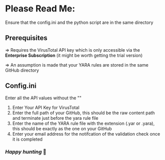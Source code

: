 # Please Read Me:

Ensure that the config.ini and the python script are in the same directory 

## Prerequisites

=> Requires the VirusTotal API key which is only accessible via the **Enterprise Subscription** (it might be worth getting the trial version)

=> An assumption is made that your YARA rules are stored in the same GitHub directory

## Config.ini 

Enter all the API values without the ""

 1. Enter Your API Key for VirusTotal 
 2. Enter the full path of your GitHub, this should be the raw content path and terminate just before the yara rule file 
 3. Enter the name of the YARA rule file with the extension (.yar or .yara), this should be exactly as the one on your GitHub
 4. Enter your email address for the notifcation of the validation check once it is completed 

### *Happy hunting* 🐧 

